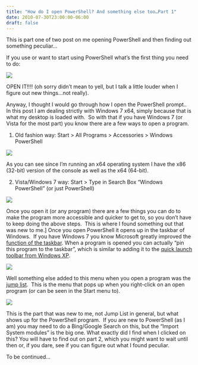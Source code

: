 ```yaml
---
title: "How do I open PowerShell? And something else too…Part 1"
date: 2010-07-30T23:00:00-06:00
draft: false
---
```


This is part one of two post on me opening PowerShell and then finding out something peculiar…

If you use or want to start using PowerShell what’s the first thing you need to do:

![](/img/barndoor.jpg)

OPEN IT!!!! (oh sorry didn’t mean to yell, but I talk a little louder when I figure out new things…not really).

Anyway, I thought I would go through how I open the PowerShell prompt..&#160; In this post I am dealing strictly with Windows 7 x64, simply because that is what my desktop is loaded with.&#160; So with that if you have Windows 7 (or Vista for the most part) you know there are a few ways to open a program.

1) Old fashion way: Start &gt; All Programs &gt; Accessories &gt; Windows PowerShell

![](/img/oldfasionway_programs_thumb.jpg)

As you can see since I’m running an x64 operating system I have the x86 (32-bit) version of the console as well as the x64 (64-bit).

2) Vista/Windows 7 way: Start &gt; Type in Search Box “Windows PowerShell” (or just PowerShell)

![](/img/newway.jpg)

Once you open it (or any program) there are a few things you can do to make the program more accessible and quicker to get to, so you don’t have to keep doing the above steps.&#160; This is where I found something out that was new to me.] Once you open PowerShell it opens up in the taskbar of Windows.&#160; If you have Windows 7 you know Microsoft greatly improved the <a href="http://windows.microsoft.com/en-us/windows7/products/features/windows-taskbar" target="_blank">function of the taskbar</a>. When a program is opened you can actually “pin this program to the taskbar”, which is similar to adding it to the <a href="http://www.petri.co.il/quickly_edit_quick_launch_icons_in_windows_xp_2003.htm" target="_blank">quick launch toolbar from Windows XP</a>.

![](/img/pinprogram.jpg)

Well something else added to this menu when you open a program was the <a href="http://windows.microsoft.com/en-us/windows7/products/features/jump-lists" target="_blank">jump list</a>.&#160; This is the menu that pops up when you right-click on an open program (or can be seen in the Start menu to).

![](/img/jumplist_thumb.jpg)

This is the part that was new to me, not Jump List in general, but what shows up for the PowerShell program.&#160; If you are new to PowerShell (as I am) you may need to do a Bing/Google Search on this, but the “Import System modules” is the big one. What exactly did I find when I clicked on this? You will have to find out on part 2, which you might want to wait until then or, if you dare, see if you can figure out what I found peculiar.

To be continued…

